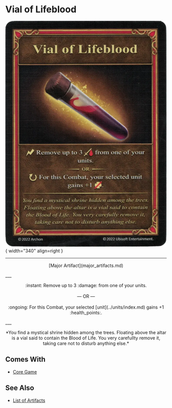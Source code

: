 # Vial of Lifeblood

![Vial of Lifeblood](../assets/artifacts_major-vial_of_lifeblood.webp){ width="340" align=right }
___
<p style="text-align: center;" markdown>[Major Artifact](major_artifacts.md)</p>
___
<p style="text-align: center;" markdown>:instant: Remove up to 3 :damage: from one of your units.<br><br>— OR —<br><br> :ongoing: For this Combat, your selected [unit](../units/index.md) gains +1 :health_points:.</p>
___
<p style="text-align: center;" markdown>*You find a mystical shrine hidden among the trees. Floating above the altar is a vial said to contain the Blood of Life. You very carefullty remove it, taking care not to disturb anything else.*</p>


## Comes With

- [Core Game](../content.md)


## See Also

- [List of Artifacts](../artifacts/index.md)
